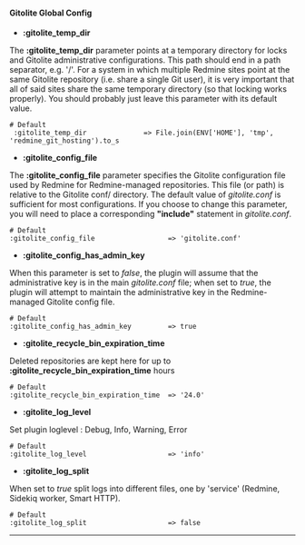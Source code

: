 #### Gitolite Global Config

* **:gitolite_temp_dir**

The **:gitolite_temp_dir** parameter points at a temporary directory for locks and Gitolite administrative configurations. This path should end in a path separator, e.g. '/'. For a system in which multiple Redmine sites point at the same Gitolite repository (i.e. share a single Git user), it is very important that all of said sites share the same temporary directory (so that locking works properly). You should probably just leave this parameter with its default value.

    # Default
     :gitolite_temp_dir              => File.join(ENV['HOME'], 'tmp', 'redmine_git_hosting').to_s

* **:gitolite_config_file**

The **:gitolite_config_file** parameter specifies the Gitolite configuration file used by Redmine for Redmine-managed repositories. This file (or path) is relative to the Gitolite conf/ directory. The default value of *gitolite.conf* is sufficient for most configurations. If you choose to change this parameter, you will need to place a corresponding **"include"** statement in *gitolite.conf*.

    # Default
    :gitolite_config_file                  => 'gitolite.conf'

* **:gitolite_config_has_admin_key**

When this parameter is set to *false*, the plugin will assume that the administrative key is in the main *gitolite.conf* file; when set to *true*, the plugin will attempt to maintain the administrative key in the Redmine-managed Gitolite config file.

    # Default
    :gitolite_config_has_admin_key         => true

* **:gitolite_recycle_bin_expiration_time**

Deleted repositories are kept here for up to **:gitolite_recycle_bin_expiration_time** hours

    # Default
    :gitolite_recycle_bin_expiration_time  => '24.0'

* **:gitolite_log_level**

Set plugin loglevel : Debug, Info, Warning, Error

    # Default
    :gitolite_log_level                    => 'info'

* **:gitolite_log_split**

When set to *true* split logs into different files, one by 'service' (Redmine, Sidekiq worker, Smart HTTP).

    # Default
    :gitolite_log_split                    => false

***
